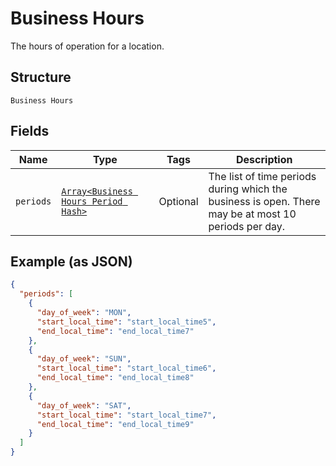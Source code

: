 
# Business Hours

The hours of operation for a location.

## Structure

`Business Hours`

## Fields

| Name | Type | Tags | Description |
|  --- | --- | --- | --- |
| `periods` | [`Array<Business Hours Period Hash>`](../../doc/models/business-hours-period.md) | Optional | The list of time periods during which the business is open. There may be at most 10<br>periods per day. |

## Example (as JSON)

```json
{
  "periods": [
    {
      "day_of_week": "MON",
      "start_local_time": "start_local_time5",
      "end_local_time": "end_local_time7"
    },
    {
      "day_of_week": "SUN",
      "start_local_time": "start_local_time6",
      "end_local_time": "end_local_time8"
    },
    {
      "day_of_week": "SAT",
      "start_local_time": "start_local_time7",
      "end_local_time": "end_local_time9"
    }
  ]
}
```

